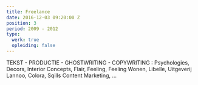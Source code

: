 ```yaml
---
title: Freelance
date: 2016-12-03 09:20:00 Z
position: 3
period: 2009 - 2012
type:
  werk: true
  opleiding: false
---
```


TEKST - PRODUCTIE - GHOSTWRITING - COPYWRITING : Psychologies, Decors, Interior Concepts, Flair, Feeling, Feeling Wonen, Libelle, Uitgeverij Lannoo, Colora, Sqills Content Marketing, ...